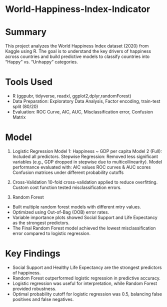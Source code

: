 # World-Happiness-Index-Indicator

# Summary
This project analyzes the World Happiness Index dataset (2020) from Kaggle using R. The goal is to understand the key drivers of happiness across countries and build predictive models to classify countries into “Happy” vs. “Unhappy” categories.

# Tools Used
- R (ggpubr, tidyverse, readxl, ggplot2,dplyr,randomForest) 
- Data Preparation: Exploratory Data Analysis, Factor encoding, train-test split (80/20) 
- Evaluation: ROC Curve, AIC, AUC, Misclassification error, Confusion Matrix

# Model
1. Logistic Regression
Model 1: Happiness ~ GDP per capita
Model 2 (Full): Included all predictors.
Stepwise Regression: Removed less significant variables (e.g., GDP dropped in stepwise due to multicollinearity).
Model performance evaluated with:
AIC values
ROC curves & AUC scores
Confusion matrices under different probability cutoffs

2.  Cross-Validation
10-fold cross-validation applied to reduce overfitting.
Custom cost function tested misclassification errors.

3.  Random Forest
- Built multiple random forest models with different mtry values.
- Optimized using Out-of-Bag (OOB) error rates.
- Variable importance plots showed Social Support and Life Expectancy as the strongest predictors.
- The Final Random Forest model achieved the lowest misclassification error compared to logistic regression.

# Key Findings
- Social Support and Healthy Life Expectancy are the strongest predictors of happiness.
- Random Forest outperformed logistic regression in predictive accuracy.
- Logistic regression was useful for interpretation, while Random Forest provided robustness.
- Optimal probability cutoff for logistic regression was 0.5, balancing false positives and false negatives.

